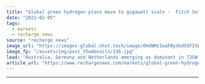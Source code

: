 ```yaml
---
title: "Global green hydrogen plans move to gigawatt scale -  Fitch Solutions"
date: "2021-02-05"
tags: 
  - markets
  - recharge news
source: "recharge news"
image_url: "https://images-global.nhst.tech/image/OHdNMzIwaFNyVmd5OFI5WFZHS1dvZ2JBUEdCdmh4b1l5dlU4cDZKYmRxYz0=/nhst/binary/a20ab881f216e2c4aef8b007972ebe86"
image_fp: "/assets/img/post_thumbnails/116.jpg"
lead: "Australia, Germany and Netherlands emerging as dominant in 72GW hydrogen pipeline"
article_url: "https://www.rechargenews.com/markets/global-green-hydrogen-plans-move-to-gigawatt-scale-fitch-solutions/2-1-958060"
---
```


---
